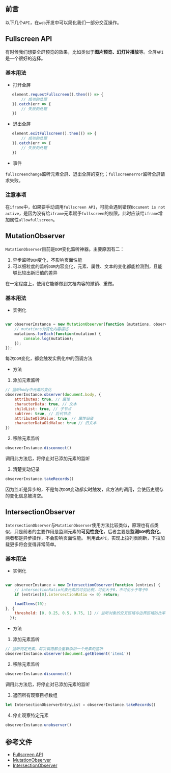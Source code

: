 ## 前言

以下几个`API`，在`web`开发中可以简化我们一部分交互操作。

## Fullscreen API

有时候我们想要全屏预览的效果，比如类似于**图片预览、幻灯片播放**等。全屏`API`是一个很好的选择。

### 基本用法

- 打开全屏

```javascript
   element.requestFullscreen().then(() => {
       // 成功的处理
   }).catch(err => {
       // 失败的处理
   })
```

- 退出全屏

```javascript
   element.exitFullscreen().then(() => {
       // 成功的处理
   }).catch(err => {
       // 失败的处理
   })
```

- 事件

`fullscreenchange`监听元素全屏、退出全屏的变化；`fullscreenerror`监听全屏请求失败。

### 注意事项

在`iframe`中，如果要手动调用`fullscreen API`，可能会遇到错误`Document is not active`，是因为没有给`iframe`元素赋予`fullscreen`的权限。此时应该给`iframe`增加属性`allowfullscreen`。

## MutationObserver

`MutationObserver`目前是`DOM`变化监听神器。主要原因有二：

1. 异步监听`DOM`变化，不影响页面性能
2. 可以细粒度的监听`DOM`内容变化，元素、属性、文本的变化都能检测到，且能够比较出新旧值的差异

在一定程度上，使用它能够做到文档内容的撤销、重做。

### 基本用法

- 实例化

```javascript

var observerInstance = new MutationObserver(function (mutations, observer) {
    // mutations为变化内容描述
    mutations.forEach(function(mutation) {
        console.log(mutation);
    });
});

```  

每次`DOM`变化，都会触发实例化中的回调方法

- 方法

1. 添加元素监听

```javascript
// 监听body中元素的变化
observerInstance.observer(document.body, {
    attributes: true, // 属性
    characterData: true, // 文本
    childList: true, // 子节点
    subtree: true, // 后代节点
    attributeOldValue: true, // 属性旧值
    characterDataOldValue: true // 旧文本
})
```

2. 移除元素监听

```javascript
observerInstance.disconnect()
```

调用此方法后，将停止对已添加元素的监听

3. 清楚变动记录

```javascript
observerInstance.takeRecords()
```

因为监听是异步的，不是每次`DOM`变动都实时触发，此方法的调用，会使历史缓存的变化信息被清空。

## IntersectionObserver

`IntersectionObserver`与`MutationObserver`使用方法比较类似，原理也有点类似，只是前者的主要作用是监测元素的**可见性变化**，后者主要是**监测`DOM`的变化**。两者都是异步操作，不会影响页面性能。
利用此`API`，实现上拉列表刷新，下拉加载更多将会变得非常简单。

### 基本用法

- 实例化

```javascript

var observerInstance = new IntersectionObserver(function (entries) {
    // intersectionRatio代表元素的可见比例，可见大于0，不可见小于等于0
    if (entries[0].intersectionRatio <= 0) return;

    loadItems(10);
}, {
    threshold: [0, 0.25, 0.5, 0.75, 1] // 监听对象的交叉区域与边界区域的比率,默认是0
  });

```  

- 方法

1. 添加元素监听

```javascript
// 监听特定元素，每次调用都会重新添加一个元素的监听
observerInstance.observer(document.getElement('item1'))
```

2. 移除元素监听

```javascript
observerInstance.disconnect()
```

调用此方法后，将停止对已添加元素的监听

3. 返回所有观察目标数组

```javascript
let IntersectionObserverEntryList = observerInstance.takeRecords()
```

4. 停止观察特定元素

```javascript
observerInstance.unobserver()
```

## 参考文件

- [Fullscreen API](https://developer.mozilla.org/zh-CN/docs/Web/API/Fullscreen_API/%E6%8C%87%E5%8D%97)
- [MutationObserver](https://javascript.ruanyifeng.com/dom/mutationobserver.html)
- [IntersectionObserver](https://developer.mozilla.org/zh-CN/docs/Web/API/IntersectionObserver)
